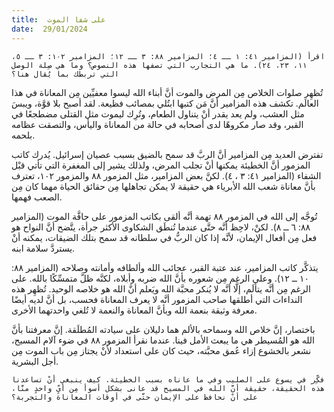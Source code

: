 ```yaml
---
title:  على شفا الموت
date:  29/01/2024
---
```


`اقرأ (المزامير ٤١: ١ ــ ٤؛ المزامير ٨٨: ٣ ــ ١٢؛ المزامير ١٠٢: ٣ ــ ٥، ١١، ٢٣، ٢٤). ما هي التجارب التي تصفها هذه النصوص؟ وما هي صِلة الوصل التي تربطك بما يُقال هنا؟`

تُظهِر صلوات الخلاص مِن المرض والموت أنَّ أبناء الله ليسوا معفيِّين مِن المعاناة في هذا العالَم. تكشف هذه المزامير أنَّ مَن كتبها ابتُلي بمصائب فظيعة. لقد أصبح بلا قوَّة، ويبسَ مثل العشب، ولم يعد يقدر أنْ يتناول الطعام، وتُرِك ليموت مثل القتلى مضطجعًا في القبر، وقد صار مكروهًا لدى أصحابه في حالة من المعاناة واليأس، والتصقت عظامه بلحمه.

تفترض العديد مِن المزامير أنَّ الربَّ قد سمح بالضيق بسبب عصيان إسرائيل. يُدرك كاتب المزمور أنَّ الخطيئة يمكنها أنْ تجلب المرض، ولذلك يشير إلى المغفرة التي تأتي قبْل الشفاء (المزامير ٤١: ٣ ، ٤). لكنَّ بعض المزامير، مثل المزمور ٨٨ والمزمور ١٠٢، تعترف بأنَّ معاناة شعب الله الأبرياء هي حقيقة لا يمكن تجاهلها مِن حقائق الحياة مهما كان مِن الصعب فهمها.

تُوجَّه إلى الله في المزمور ٨٨ تهمة أنَّه ألقى بكاتب المزمور على حافَّة الموت (المزامير ٨٨: ٦ ــ ٨). لكنْ، لاحِظ أنَّه حتَّى عندما تُنطَق الشكاوى الأكثر جرأة، يتَّضح أنَّ النواح هو فعل مِن أفعال الإيمان، لأنَّه إذا كان الربُّ في سلطانه قد سمح بتلك الضيقات، يمكنه أنْ يستردَّ سلامة ابنه.

يتذكَّر كاتب المزامير، عند عتبة القبر، عجائب الله وألطافه وأمانته وصلاحه (المزامير ٨٨: ١٠ ــ ١٢). وعلى الرغم مِن شعوره بأنَّ الله ضربه وأبلاه، لكنَّه ظلَّ متمسِّكًا بالله. على الرغم مِن أنَّه يتألَم، إلَّا أنَّه لا يُنكر محبَّة الله ويَعلم أنَّ الله هو خلاصه الوحيد. تُظهِر هذه النداءات التي أطلقها صاحب المزمور أنَّه لا يعرف المعاناة فحسب، بل أنَّ لديه أيضًا معرفة وثيقة بنعمة الله وبأنَّ المعاناة والنعمة لا تُلغي واحدتهما الأخرى.

باختصار، إنَّ خلاص الله وسماحه بالألم هما دليلان على سيادته المُطلَقة. إنَّ معرفتنا بأنَّ الله هو المُسيطر هي ما يبعث الأمل فينا. عندما نقرأ المزمور ٨٨ في ضوء آلام المسيح، نشعر بالخشوع إزاء عُمق محبَّته، حيث كان على استعداد لأنْ يجتاز مِن باب الموت مِن أجل البشرية.

`فكِّر في يسوع على الصليب وفي ما عاناه بسبب الخطيئة. كيف ينبغي أنْ تساعدنا هذه الحقيقة، حقيقة أنَّ الله في المسيح قد عانى بشكل أسوأ مِن أيِّ واحدٍ منَّا، على أنْ نحافظ على الإيمان حتَّى في أوقات المعاناة والتجربة؟`